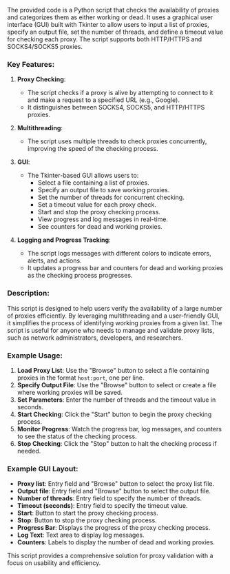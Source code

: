 The provided code is a Python script that checks the availability of proxies and categorizes them as either working or dead. It uses a graphical user interface (GUI) built with Tkinter to allow users to input a list of proxies, specify an output file, set the number of threads, and define a timeout value for checking each proxy. The script supports both HTTP/HTTPS and SOCKS4/SOCKS5 proxies.

### Key Features:
1. **Proxy Checking**:
   - The script checks if a proxy is alive by attempting to connect to it and make a request to a specified URL (e.g., Google).
   - It distinguishes between SOCKS4, SOCKS5, and HTTP/HTTPS proxies.

2. **Multithreading**:
   - The script uses multiple threads to check proxies concurrently, improving the speed of the checking process.

3. **GUI**:
   - The Tkinter-based GUI allows users to:
     - Select a file containing a list of proxies.
     - Specify an output file to save working proxies.
     - Set the number of threads for concurrent checking.
     - Set a timeout value for each proxy check.
     - Start and stop the proxy checking process.
     - View progress and log messages in real-time.
     - See counters for dead and working proxies.

4. **Logging and Progress Tracking**:
   - The script logs messages with different colors to indicate errors, alerts, and actions.
   - It updates a progress bar and counters for dead and working proxies as the checking process progresses.

### Description:
This script is designed to help users verify the availability of a large number of proxies efficiently. By leveraging multithreading and a user-friendly GUI, it simplifies the process of identifying working proxies from a given list. The script is useful for anyone who needs to manage and validate proxy lists, such as network administrators, developers, and researchers.

### Example Usage:
1. **Load Proxy List**: Use the "Browse" button to select a file containing proxies in the format `host:port`, one per line.
2. **Specify Output File**: Use the "Browse" button to select or create a file where working proxies will be saved.
3. **Set Parameters**: Enter the number of threads and the timeout value in seconds.
4. **Start Checking**: Click the "Start" button to begin the proxy checking process.
5. **Monitor Progress**: Watch the progress bar, log messages, and counters to see the status of the checking process.
6. **Stop Checking**: Click the "Stop" button to halt the checking process if needed.

### Example GUI Layout:
- **Proxy list**: Entry field and "Browse" button to select the proxy list file.
- **Output file**: Entry field and "Browse" button to select the output file.
- **Number of threads**: Entry field to specify the number of threads.
- **Timeout (seconds)**: Entry field to specify the timeout value.
- **Start**: Button to start the proxy checking process.
- **Stop**: Button to stop the proxy checking process.
- **Progress Bar**: Displays the progress of the proxy checking process.
- **Log Text**: Text area to display log messages.
- **Counters**: Labels to display the number of dead and working proxies.

This script provides a comprehensive solution for proxy validation with a focus on usability and efficiency.
